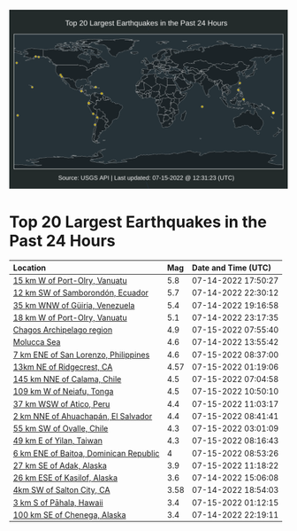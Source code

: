 ![Map](./map.png)

# Top 20 Largest Earthquakes in the Past 24 Hours

| Location | Mag | Date and Time (UTC) |
|:---|:---|:---|
| [15 km W of Port-Olry, Vanuatu](https://earthquake.usgs.gov/earthquakes/eventpage/us6000i2fn) | 5.8 | 07-14-2022 17:50:27 |
| [12 km SW of Samborondón, Ecuador](https://earthquake.usgs.gov/earthquakes/eventpage/us6000i2j3) | 5.7 | 07-14-2022 22:30:12 |
| [35 km WNW of Güiria, Venezuela](https://earthquake.usgs.gov/earthquakes/eventpage/us6000i2g9) | 5.4 | 07-14-2022 19:16:58 |
| [18 km W of Port-Olry, Vanuatu](https://earthquake.usgs.gov/earthquakes/eventpage/us6000i2jn) | 5.1 | 07-14-2022 23:17:35 |
| [Chagos Archipelago region](https://earthquake.usgs.gov/earthquakes/eventpage/us6000i2lu) | 4.9 | 07-15-2022 07:55:40 |
| [Molucca Sea](https://earthquake.usgs.gov/earthquakes/eventpage/us6000i2dy) | 4.6 | 07-14-2022 13:55:42 |
| [7 km ENE of San Lorenzo, Philippines](https://earthquake.usgs.gov/earthquakes/eventpage/us6000i2ma) | 4.6 | 07-15-2022 08:37:00 |
| [13km NE of Ridgecrest, CA](https://earthquake.usgs.gov/earthquakes/eventpage/ci40063391) | 4.57 | 07-15-2022 01:19:06 |
| [145 km NNE of Calama, Chile](https://earthquake.usgs.gov/earthquakes/eventpage/us6000i2lk) | 4.5 | 07-15-2022 07:04:58 |
| [109 km W of Neiafu, Tonga](https://earthquake.usgs.gov/earthquakes/eventpage/us6000i2n3) | 4.5 | 07-15-2022 10:50:10 |
| [37 km WSW of Atico, Peru](https://earthquake.usgs.gov/earthquakes/eventpage/us6000i2n6) | 4.4 | 07-15-2022 11:03:17 |
| [2 km NNE of Ahuachapán, El Salvador](https://earthquake.usgs.gov/earthquakes/eventpage/us6000i2mb) | 4.4 | 07-15-2022 08:41:41 |
| [55 km SW of Ovalle, Chile](https://earthquake.usgs.gov/earthquakes/eventpage/us6000i2kh) | 4.3 | 07-15-2022 03:01:09 |
| [49 km E of Yilan, Taiwan](https://earthquake.usgs.gov/earthquakes/eventpage/us6000i2m4) | 4.3 | 07-15-2022 08:16:43 |
| [6 km ENE of Baitoa, Dominican Republic](https://earthquake.usgs.gov/earthquakes/eventpage/us6000i2me) | 4 | 07-15-2022 08:53:26 |
| [27 km SE of Adak, Alaska](https://earthquake.usgs.gov/earthquakes/eventpage/us6000i2na) | 3.9 | 07-15-2022 11:18:22 |
| [26 km ESE of Kasilof, Alaska](https://earthquake.usgs.gov/earthquakes/eventpage/ak0228yqrh9k) | 3.6 | 07-14-2022 15:06:08 |
| [4km SW of Salton City, CA](https://earthquake.usgs.gov/earthquakes/eventpage/ci40063127) | 3.58 | 07-14-2022 18:54:03 |
| [3 km S of Pāhala, Hawaii](https://earthquake.usgs.gov/earthquakes/eventpage/hv73075457) | 3.4 | 07-15-2022 01:12:15 |
| [100 km SE of Chenega, Alaska](https://earthquake.usgs.gov/earthquakes/eventpage/ak0228yv0b44) | 3.4 | 07-14-2022 22:19:11 |
